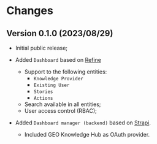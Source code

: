 # Changes

## Version 0.1.0 (2023/08/29)

- Initial public release;

- Added `Dashboard` based on [Refine](https://refine.dev/)
  - Support to the following entities:
    - ``Knowledge Provider``
    - ``Existing User``
    - ``Stories``
    - ``Actions``
  - Search available in all entities;
  - User access control (RBAC);

- Added ``Dashboard manager (backend)`` based on [Strapi](https://strapi.io/).
  - Included GEO Knowledge Hub as OAuth provider.

